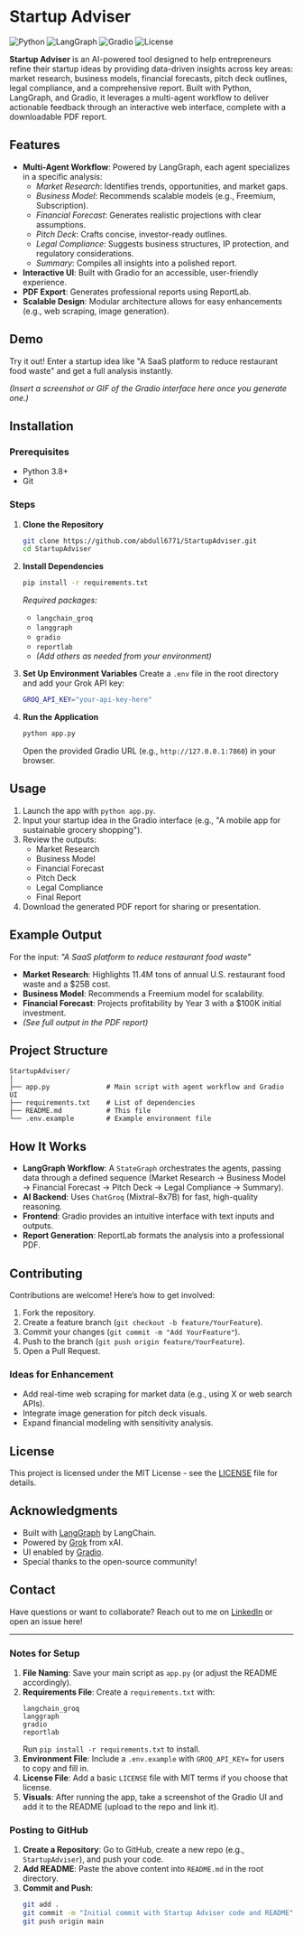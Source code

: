 # Startup Adviser

![Python](https://img.shields.io/badge/Python-3.8+-blue.svg) ![LangGraph](https://img.shields.io/badge/LangGraph-Workflows-orange.svg) ![Gradio](https://img.shields.io/badge/Gradio-UI-green.svg) ![License](https://img.shields.io/badge/License-MIT-yellow.svg)

**Startup Adviser** is an AI-powered tool designed to help entrepreneurs refine their startup ideas by providing data-driven insights across key areas: market research, business models, financial forecasts, pitch deck outlines, legal compliance, and a comprehensive report. Built with Python, LangGraph, and Gradio, it leverages a multi-agent workflow to deliver actionable feedback through an interactive web interface, complete with a downloadable PDF report.

## Features

- **Multi-Agent Workflow**: Powered by LangGraph, each agent specializes in a specific analysis:
  - *Market Research*: Identifies trends, opportunities, and market gaps.
  - *Business Model*: Recommends scalable models (e.g., Freemium, Subscription).
  - *Financial Forecast*: Generates realistic projections with clear assumptions.
  - *Pitch Deck*: Crafts concise, investor-ready outlines.
  - *Legal Compliance*: Suggests business structures, IP protection, and regulatory considerations.
  - *Summary*: Compiles all insights into a polished report.
- **Interactive UI**: Built with Gradio for an accessible, user-friendly experience.
- **PDF Export**: Generates professional reports using ReportLab.
- **Scalable Design**: Modular architecture allows for easy enhancements (e.g., web scraping, image generation).

## Demo

Try it out! Enter a startup idea like "A SaaS platform to reduce restaurant food waste" and get a full analysis instantly.

*(Insert a screenshot or GIF of the Gradio interface here once you generate one.)*

## Installation

### Prerequisites
- Python 3.8+
- Git

### Steps
1. **Clone the Repository**
   ```bash
   git clone https://github.com/abdull6771/StartupAdviser.git
   cd StartupAdviser
   ```

2. **Install Dependencies**
   ```bash
   pip install -r requirements.txt
   ```

   *Required packages:*
   - `langchain_groq`
   - `langgraph`
   - `gradio`
   - `reportlab`
   - *(Add others as needed from your environment)*

3. **Set Up Environment Variables**
   Create a `.env` file in the root directory and add your Grok API key:
   ```bash
   GROQ_API_KEY="your-api-key-here"
   ```

4. **Run the Application**
   ```bash
   python app.py
   ```
   Open the provided Gradio URL (e.g., `http://127.0.0.1:7860`) in your browser.

## Usage

1. Launch the app with `python app.py`.
2. Input your startup idea in the Gradio interface (e.g., "A mobile app for sustainable grocery shopping").
3. Review the outputs:
   - Market Research
   - Business Model
   - Financial Forecast
   - Pitch Deck
   - Legal Compliance
   - Final Report
4. Download the generated PDF report for sharing or presentation.

## Example Output

For the input: *"A SaaS platform to reduce restaurant food waste"*  
- **Market Research**: Highlights 11.4M tons of annual U.S. restaurant food waste and a $25B cost.
- **Business Model**: Recommends a Freemium model for scalability.
- **Financial Forecast**: Projects profitability by Year 3 with a $100K initial investment.
- *(See full output in the PDF report)*

## Project Structure

```
StartupAdviser/
│
├── app.py              # Main script with agent workflow and Gradio UI
├── requirements.txt    # List of dependencies
├── README.md           # This file
└── .env.example        # Example environment file
```

## How It Works

- **LangGraph Workflow**: A `StateGraph` orchestrates the agents, passing data through a defined sequence (Market Research → Business Model → Financial Forecast → Pitch Deck → Legal Compliance → Summary).
- **AI Backend**: Uses `ChatGroq` (Mixtral-8x7B) for fast, high-quality reasoning.
- **Frontend**: Gradio provides an intuitive interface with text inputs and outputs.
- **Report Generation**: ReportLab formats the analysis into a professional PDF.

## Contributing

Contributions are welcome! Here’s how to get involved:
1. Fork the repository.
2. Create a feature branch (`git checkout -b feature/YourFeature`).
3. Commit your changes (`git commit -m "Add YourFeature"`).
4. Push to the branch (`git push origin feature/YourFeature`).
5. Open a Pull Request.

### Ideas for Enhancement
- Add real-time web scraping for market data (e.g., using X or web search APIs).
- Integrate image generation for pitch deck visuals.
- Expand financial modeling with sensitivity analysis.

## License

This project is licensed under the MIT License - see the [LICENSE](LICENSE) file for details.

## Acknowledgments

- Built with [LangGraph](https://github.com/langchain-ai/langgraph) by LangChain.
- Powered by [Grok](https://xai.com) from xAI.
- UI enabled by [Gradio](https://gradio.app).
- Special thanks to the open-source community!

## Contact

Have questions or want to collaborate? Reach out to me on [LinkedIn](https://www.linkedin.com/in/abdullahi-ahmad-babura-57653b205/) or open an issue here!

---

### Notes for Setup
1. **File Naming**: Save your main script as `app.py` (or adjust the README accordingly).
2. **Requirements File**: Create a `requirements.txt` with:
   ```
   langchain_groq
   langgraph
   gradio
   reportlab
   ```
   Run `pip install -r requirements.txt` to install.
3. **Environment File**: Include a `.env.example` with `GROQ_API_KEY=` for users to copy and fill in.
4. **License File**: Add a basic `LICENSE` file with MIT terms if you choose that license.
5. **Visuals**: After running the app, take a screenshot of the Gradio UI and add it to the README (upload to the repo and link it).

### Posting to GitHub
1. **Create a Repository**: Go to GitHub, create a new repo (e.g., `StartupAdviser`), and push your code.
2. **Add README**: Paste the above content into `README.md` in the root directory.
3. **Commit and Push**:
   ```bash
   git add .
   git commit -m "Initial commit with Startup Adviser code and README"
   git push origin main
   ```
